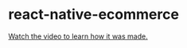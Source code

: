 # react-native-ecommerce

[Watch the video to learn how it was made.](https://youtu.be/iL0yKGwB6ws)
